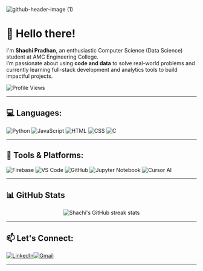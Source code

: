 ![github-header-image (1)](https://github.com/user-attachments/assets/176d3f85-7604-4a7d-8bcd-0878c30f2256)


# 👋 Hello there!

I'm **Shachi Pradhan**, an enthusiastic Computer Science (Data Science) student at AMC Engineering College.  
I’m passionate about using **code and data** to solve real-world problems and currently learning full-stack development and analytics tools to build impactful projects.

![Profile Views](https://komarev.com/ghpvc/?username=ShachiPradhan&color=blue)

---

## 💻 Languages:

![Python](https://img.shields.io/badge/Python-3776AB?style=for-the-badge&logo=python&logoColor=white)
![JavaScript](https://img.shields.io/badge/JavaScript-F7DF1E?style=for-the-badge&logo=javascript&logoColor=black)
![HTML](https://img.shields.io/badge/HTML5-E34F26?style=for-the-badge&logo=html5&logoColor=white)
![CSS](https://img.shields.io/badge/CSS3-1572B6?style=for-the-badge&logo=css3&logoColor=white)
![C](https://img.shields.io/badge/C-00599C?style=for-the-badge&logo=c&logoColor=white)

---

## 🧰 Tools & Platforms:

![Firebase](https://img.shields.io/badge/Firebase-ffca28?style=for-the-badge&logo=firebase&logoColor=black)
![VS Code](https://img.shields.io/badge/VS_Code-007ACC?style=for-the-badge&logo=visual%20studio%20code&logoColor=white)
![GitHub](https://img.shields.io/badge/GitHub-181717?style=for-the-badge&logo=github&logoColor=white)
![Jupyter Notebook](https://img.shields.io/badge/Jupyter-F37626?style=for-the-badge&logo=jupyter&logoColor=white)
![Cursor AI](https://img.shields.io/badge/Cursor_AI-5D5DFF?style=for-the-badge&logo=data&logoColor=white)

---

## 📊 GitHub Stats

<p align="center">
  <img
    src="https://github-readme-streak-stats.herokuapp.com/?user=ShachiPradhan&theme=black-ice&hide_border=true&stroke=0000&background=060A0CD0"
    alt="Shachi's  GitHub streak stats"/>
</p>

---

## 📫 Let's Connect:

[![LinkedIn](https://img.shields.io/badge/LinkedIn-0A66C2?style=for-the-badge&logo=linkedin&logoColor=white)](https://www.linkedin.com/in/shachi-pradhan-386955333/)[![Gmail](https://img.shields.io/badge/Gmail-D14836?style=for-the-badge&logo=gmail&logoColor=white)](mailto:shachipradhan81@gmail.com)

---

